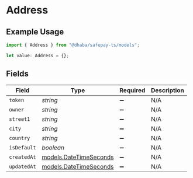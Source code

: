 # Address

## Example Usage

```typescript
import { Address } from "@dhaba/safepay-ts/models";

let value: Address = {};
```

## Fields

| Field                                                  | Type                                                   | Required                                               | Description                                            |
| ------------------------------------------------------ | ------------------------------------------------------ | ------------------------------------------------------ | ------------------------------------------------------ |
| `token`                                                | *string*                                               | :heavy_minus_sign:                                     | N/A                                                    |
| `owner`                                                | *string*                                               | :heavy_minus_sign:                                     | N/A                                                    |
| `street1`                                              | *string*                                               | :heavy_minus_sign:                                     | N/A                                                    |
| `city`                                                 | *string*                                               | :heavy_minus_sign:                                     | N/A                                                    |
| `country`                                              | *string*                                               | :heavy_minus_sign:                                     | N/A                                                    |
| `isDefault`                                            | *boolean*                                              | :heavy_minus_sign:                                     | N/A                                                    |
| `createdAt`                                            | [models.DateTimeSeconds](../models/datetimeseconds.md) | :heavy_minus_sign:                                     | N/A                                                    |
| `updatedAt`                                            | [models.DateTimeSeconds](../models/datetimeseconds.md) | :heavy_minus_sign:                                     | N/A                                                    |